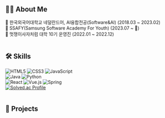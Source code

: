 ## 🙋‍♀️ About Me
🌱 한국외국어대학교 네덜란드어, AI융합전공(Software&AI) (2018.03 ~ 2023.02) <br />
🌱 SSAFY(Samsung Software Academy For Youth) (2023.07 ~ 🏃) <br />
🌱 멋쟁이사자처럼 대학 10기 운영진 (2022.01 ~ 2022.12) <br />
<br />

## 🛠 Skills
![HTML5](https://img.shields.io/badge/html5-%23E34F26.svg?style=for-the-badge&logo=html5&logoColor=white)
![CSS3](https://img.shields.io/badge/css3-%231572B6.svg?style=for-the-badge&logo=css3&logoColor=white)
![JavaScript](https://img.shields.io/badge/javascript-%23323330.svg?style=for-the-badge&logo=javascript&logoColor=%23F7DF1E) <br />
![Java](https://img.shields.io/badge/java-%23ED8B00.svg?style=for-the-badge&logo=openjdk&logoColor=white)
![Python](https://img.shields.io/badge/python-3670A0?style=for-the-badge&logo=python&logoColor=ffdd54) <br />
![React](https://img.shields.io/badge/react-%2320232a.svg?style=for-the-badge&logo=react&logoColor=%2361DAFB)
![Vue.js](https://img.shields.io/badge/vuejs-%2335495e.svg?style=for-the-badge&logo=vuedotjs&logoColor=%234FC08D)
![Spring](https://img.shields.io/badge/spring-%236DB33F.svg?style=for-the-badge&logo=spring&logoColor=white)<br />
[![Solved.ac Profile](http://mazassumnida.wtf/api/generate_badge?boj=eomso19)](https://solved.ac/eomso19)
<br />
<br />

## 📂 Projects
<!--
![OSOD](https://img.shields.io/badge/github-%23121011.svg?style=for-the-badge&logo=github&logoColor=white)
[![OSOD](https://img.shields.io/badge/github-%23121011.svg?style=for-the-badge&logo=github&logoColor=white)](https://github.com/OneSentenceOneDay/client)

![OSOD](https://img.shields.io/badge/github-%23121011.svg?style=for-the-badge&logo=github&logoColor=white)
-->


<!--
**sohy19/sohy19** is a ✨ _special_ ✨ repository because its `README.md` (this file) appears on your GitHub profile.

Here are some ideas to get you started:

- 🔭 I’m currently working on ...
- 🌱 I’m currently learning ...
- 👯 I’m looking to collaborate on ...
- 🤔 I’m looking for help with ...
- 💬 Ask me about ...
- 📫 How to reach me: ...
- 😄 Pronouns: ...
- ⚡ Fun fact: ...
-->
